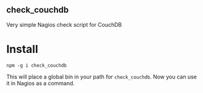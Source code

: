 check_couchdb
-------------

Very simple Nagios check script for CouchDB

Install
=======

`npm -g i check_couchdb`

This will place a global bin in your path for `check_couchdb`. Now you can use it in Nagios as a command.
